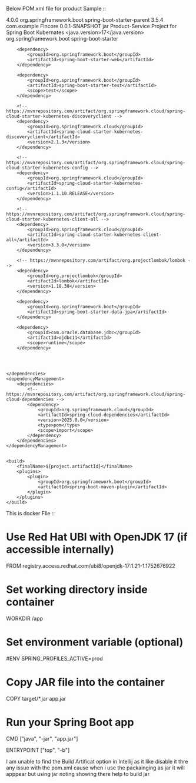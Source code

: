 Below POM.xml file for product Sample ::

<?xml version="1.0" encoding="UTF-8"?>
<project xmlns="http://maven.apache.org/POM/4.0.0" xmlns:xsi="http://www.w3.org/2001/XMLSchema-instance"
		 xsi:schemaLocation="http://maven.apache.org/POM/4.0.0 https://maven.apache.org/xsd/maven-4.0.0.xsd">
	<modelVersion>4.0.0</modelVersion>
	<parent>
		<groupId>org.springframework.boot</groupId>
		<artifactId>spring-boot-starter-parent</artifactId>
		<version>3.5.4</version>
		<relativePath/> <!-- lookup parent from repository -->
	</parent>
	<groupId>com.example</groupId>
	<artifactId>Fincore</artifactId>
	<version>0.0.1-SNAPSHOT</version>
	<packaging>jar</packaging>
	<name>Product-Service</name>
	<description>Project for Spring Boot Kubernates</description>
	<url/>
	<licenses>
		<license/>
	</licenses>
	<developers>
	</developers>
	<scm>
		<connection/>
		<developerConnection/>
		<tag/>
		<url/>
	</scm>
	<properties>
		<java.version>17</java.version>
	</properties>
	<dependencies>
		<dependency>
			<groupId>org.springframework.boot</groupId>
			<artifactId>spring-boot-starter</artifactId>
		</dependency>

		<dependency>
			<groupId>org.springframework.boot</groupId>
			<artifactId>spring-boot-starter-web</artifactId>
		</dependency>

		<dependency>
			<groupId>org.springframework.boot</groupId>
			<artifactId>spring-boot-starter-test</artifactId>
			<scope>test</scope>
		</dependency>

		<!-- https://mvnrepository.com/artifact/org.springframework.cloud/spring-cloud-starter-kubernetes-discoveryclient -->
		<dependency>
			<groupId>org.springframework.cloud</groupId>
			<artifactId>spring-cloud-starter-kubernetes-discoveryclient</artifactId>
			<version>2.1.3</version>
		</dependency>

		<!-- https://mvnrepository.com/artifact/org.springframework.cloud/spring-cloud-starter-kubernetes-config -->
		<dependency>
			<groupId>org.springframework.cloud</groupId>
			<artifactId>spring-cloud-starter-kubernetes-config</artifactId>
			<version>1.1.10.RELEASE</version>
		</dependency>

		<!-- https://mvnrepository.com/artifact/org.springframework.cloud/spring-cloud-starter-kubernetes-client-all -->
		<dependency>
			<groupId>org.springframework.cloud</groupId>
			<artifactId>spring-cloud-starter-kubernetes-client-all</artifactId>
			<version>3.3.0</version>
		</dependency>

		<!-- https://mvnrepository.com/artifact/org.projectlombok/lombok -->
		<dependency>
			<groupId>org.projectlombok</groupId>
			<artifactId>lombok</artifactId>
			<version>1.18.38</version>
		</dependency>

		<dependency>
			<groupId>org.springframework.boot</groupId>
			<artifactId>spring-boot-starter-data-jpa</artifactId>
		</dependency>

		<dependency>
			<groupId>com.oracle.database.jdbc</groupId>
			<artifactId>ojdbc11</artifactId>
			<scope>runtime</scope>
		</dependency>




	</dependencies>
	<dependencyManagement>
		<dependencies>
			<!-- https://mvnrepository.com/artifact/org.springframework.cloud/spring-cloud-dependencies -->
			<dependency>
				<groupId>org.springframework.cloud</groupId>
				<artifactId>spring-cloud-dependencies</artifactId>
				<version>2025.0.0</version>
				<type>pom</type>
				<scope>import</scope>
			</dependency>
		</dependencies>
	</dependencyManagement>


	<build>
		<finalName>${project.artifactId}</finalName>
		<plugins>
			<plugin>
				<groupId>org.springframework.boot</groupId>
				<artifactId>spring-boot-maven-plugin</artifactId>
			</plugin>
		</plugins>
	</build>

</project>



This is docker FIle ::

# Use Red Hat UBI with OpenJDK 17 (if accessible internally)
FROM registry.access.redhat.com/ubi8/openjdk-17:1.21-1.1752676922

# Set working directory inside container
WORKDIR /app

# Set environment variable (optional)
#ENV SPRING_PROFILES_ACTIVE=prod

# Copy JAR file into the container
COPY target/*.jar app.jar

# Run your Spring Boot app
CMD ["java", "-jar", "app.jar"]

ENTRYPOINT ["top", "-b"]

I am unable to find the Build Artificat option in Intellij as it like disable it thre any issue with the pom.xml cause when i use the packainging as jar it will apppear but using jar noting showing there help to build jar
